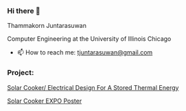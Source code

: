 
### Hi there 👋
Thammakorn Juntarasuwan

Computer Engineering at the University of Illinois Chicago

- 📫 How to reach me: [tjuntarasuwan@gmail.com](tjuntarasuwan@gmail.com)
  
### Project:

[Solar Cooker/ Electrical Design For A Stored Thermal Energy](https://engineeringexpo.uic.edu/news-stories/mie-60-high-power-electric-motorcycle-design-and-assembling-scheme-53/#project-description)

[Solar Cooker EXPO Poster](EXPO.ECE.11.pdf)
<!--
**tjuic/tjuic** is a ✨ _special_ ✨ repository because its `README.md` (this file) appears on your GitHub profile.

Here are some ideas to get you started:

- 🔭 I’m currently working on ...
- 🌱 I’m currently learning ...
- 👯 I’m looking to collaborate on ...
- 🤔 I’m looking for help with ...
- 💬 Ask me about ...
- 📫 How to reach me: ...
- 😄 Pronouns: ...
- ⚡ Fun fact: ...
-->
